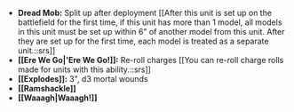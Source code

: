 - **Dread Mob:** Split up after deployment [[After this unit is set up on the battlefield for the first time, if this unit has more than 1 model, all models in this unit must be set up within 6" of another model from this unit. After they are set up for the first time, each model is treated as a separate unit.::srs]]
- **[[Ere We Go\|'Ere We Go!]]:** Re-roll charges [[You can re-roll charge rolls made for units with this ability.::srs]]
- **[[Explodes]]:** 3", d3 mortal wounds
- **[[Ramshackle]]**
- **[[Waaagh\|Waaagh!]]**
